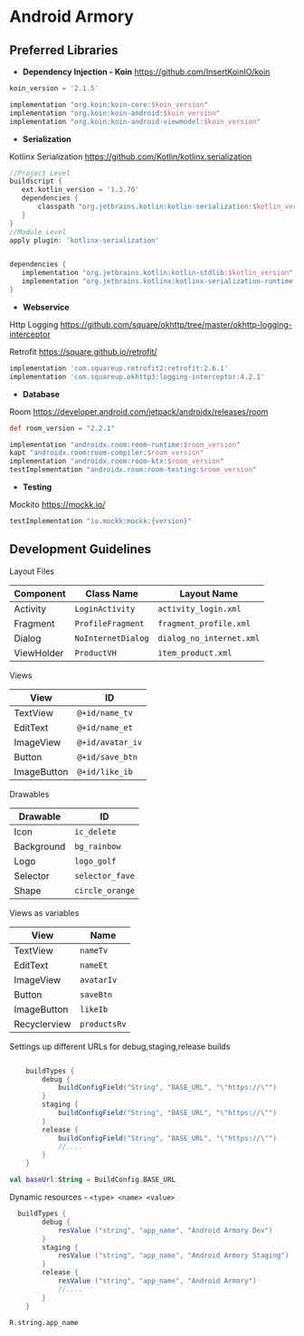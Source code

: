 # Android Armory

## Preferred Libraries

* **Dependency Injection - Koin**
https://github.com/InsertKoinIO/koin
 ```groovy 
 koin_version = '2.1.5'

implementation "org.koin:koin-core:$koin_version"
implementation "org.koin:koin-android:$koin_version"
implementation "org.koin:koin-android-viewmodel:$koin_version"

 ```
 
* **Serialization**
 
Kotlinx Serialization
https://github.com/Kotlin/kotlinx.serialization
 ```groovy 
 //Project Level
 buildscript {
    ext.kotlin_version = '1.3.70'
    dependencies {
        classpath "org.jetbrains.kotlin:kotlin-serialization:$kotlin_version"
    }
}
//Module Level
apply plugin: 'kotlinx-serialization'


dependencies {
    implementation "org.jetbrains.kotlin:kotlin-stdlib:$kotlin_version"
    implementation "org.jetbrains.kotlinx:kotlinx-serialization-runtime:0.13.0"
}
 ```

* **Webservice** 

 Http Logging https://github.com/square/okhttp/tree/master/okhttp-logging-interceptor

 Retrofit https://square.github.io/retrofit/ 

```groovy 
implementation 'com.squareup.retrofit2:retrofit:2.6.1'
implementation 'com.squareup.okhttp3:logging-interceptor:4.2.1'

 ```
 
* **Database** 

Room https://developer.android.com/jetpack/androidx/releases/room

```groovy 
def room_version = "2.2.1"

implementation "androidx.room:room-runtime:$room_version"
kapt "androidx.room:room-compiler:$room_version" 
implementation "androidx.room:room-ktx:$room_version"
testImplementation "androidx.room:room-testing:$room_version"

 ```


* **Testing**

Mockito https://mockk.io/
```groovy
testImplementation "io.mockk:mockk:{version}"
```
 
 ## Development Guidelines
 
Layout Files

| Component       | Class Name             | Layout Name                   |
| --------------- | ---------------------- | ----------------------------- |
| Activity        | `LoginActivity`        | `activity_login.xml`          |
| Fragment        | `ProfileFragment`      | `fragment_profile.xml`        |
| Dialog          | `NoInternetDialog`     | `dialog_no_internet.xml`      |
| ViewHolder      | `ProductVH`            | `item_product.xml`            |


Views

| View            | ID                | 
| --------------- | ----------------- | 
| TextView        | `@+id/name_tv`    |
| EditText        | `@+id/name_et`    | 
| ImageView       | `@+id/avatar_iv`  | 
| Button          | `@+id/save_btn`   | 
| ImageButton     | `@+id/like_ib`    | 

Drawables

| Drawable        | ID              | 
| --------------- | --------------- | 
| Icon            | `ic_delete`     |
| Background      | `bg_rainbow`    | 
| Logo            | `logo_golf`     | 
| Selector        | `selector_fave` | 
| Shape           | `circle_orange` | 

Views as variables

| View            | Name         | 
| --------------- | ------------ | 
| TextView        | `nameTv`     |
| EditText        | `nameEt`     | 
| ImageView       | `avatarIv`   | 
| Button          | `saveBtn`    | 
| ImageButton     | `likeIb`     | 
| Recyclerview    | `productsRv` | 

Settings up different URLs for debug,staging,release builds
```groovy

    buildTypes {
        debug {
            buildConfigField("String", "BASE_URL", "\"https://\"")
        }
        staging {
            buildConfigField("String", "BASE_URL", "\"https://\"")
        }
        release {
            buildConfigField("String", "BASE_URL", "\"https://\"")
            //....
        }
    }

```
```kotlin 
val baseUrl:String = BuildConfig.BASE_URL
```

Dynamic resources - ```<type> <name> <value>```
```groovy 
  buildTypes {
        debug {
            resValue ("string", "app_name", "Android Armory Dev")
        }
        staging {
            resValue ("string", "app_name", "Android Armory Staging")
        }
        release {
            resValue ("string", "app_name", "Android Armory")
            //....
        }
    }
```
```R.string.app_name```
